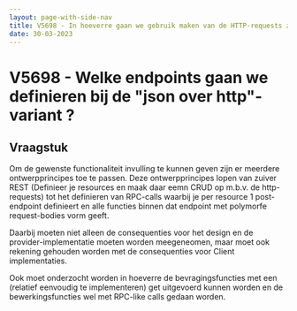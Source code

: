 ```yaml
---
layout: page-with-side-nav
title: V5698 - In hoeverre gaan we gebruik maken van de HTTP-requests zols get, put, patchen post versus uitwerken van RPC calls met alleen een post. 
date: 30-03-2023
---
```


# V5698 - Welke endpoints gaan we definieren bij de "json over http"- variant ? 

## Vraagstuk

Om de gewenste functionaliteit invulling te kunnen geven zijn er meerdere ontwerpprincipes toe te passen. Deze ontwerpprincipes lopen van zuiver REST 
(Definieer je resources en maak daar eemn CRUD op m.b.v. de http-requests) tot het definieren van RPC-calls waarbij je per resource 1 post-endpoint definieert en 
alle functies binnen dat endpoint met polymorfe request-bodies vorm geeft.

Daarbij moeten niet alleen de consequenties voor het design en de provider-implementatie moeten worden meegeneomen, maar moet ook rekening gehouden worden met de 
consequenties voor Client implementaties. 

Ook moet onderzocht worden in hoeverre de bevragingsfuncties met een (relatief eenvoudig te implementeren) get uitgevoerd kunnen worden en de bewerkingsfuncties 
wel met RPC-like calls gedaan worden.

